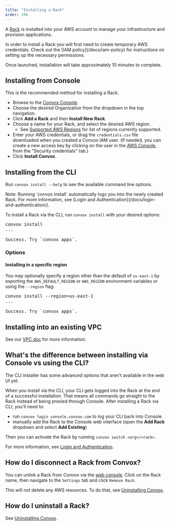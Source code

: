 ```yaml
---
title: "Installing a Rack"
order: 100
---
```


A [Rack](/docs/rack) is installed into your AWS account to manage your infrastructure and provision applications.

<div class="block-callout block-show-callout type-info" markdown="1">
In order to install a Rack you will first need to create temporary AWS credentials. Check out the [IAM policy](/docs/iam-policy) for instructions on setting up the necessary permissions.
</div>

Once launched, installation will take approximately 10 minutes to complete.

## Installing from Console

This is the recommended method for installing a Rack.

* Browse to the [Convox Console](https://console.convox.com/).
* Choose the desired Organization from the dropdown in the top navigation.
* Click **Add a Rack** and then **Install New Rack**.
* Choose a name for your Rack, and select the desired AWS region.
  - See [Supported AWS Regions](/docs/supported-aws-regions) for list of regions currently supported.
* Enter your AWS credentials, or drag the `credentials.csv` file downloaded when you created a Convox IAM user. (If needed, you can create a new access key by clicking on the user in the [AWS Console](https://console.aws.amazon.com/iam/home#/users), from the "Security credentials" tab.)
* Click **Install Convox**.

## Installing from the CLI

Run `convox install --help` to see the available command line options.

<div class="block-callout block-show-callout type-info" markdown="1">
Note: Running `convox install` automatically logs you into the newly created Rack. For more information, see [Login and Authentication](/docs/login-and-authentication/).

</div>

To install a Rack via the CLI, run `convox install` with your desired options:

<pre class="terminal">
<span class="command">convox install</span>
...

Success. Try `convox apps`.
</pre>

### Options

#### Installing in a specific region

You may optionally specify a region other than the default of `us-east-1` by exporting the `AWS_DEFAULT_REGION` or `AWS_REGION` environment variables or using the `--region` flag:

<pre class="terminal">
<span class="command">convox install --region=us-east-1</span>
...

Success. Try `convox apps`.
</pre>


## Installing into an existing VPC

See our [VPC doc](/docs/vpc-configurations#installing-into-an-existing-vpc) for more information.

## What's the difference between installing via Console vs using the CLI?

The CLI installer has some advanced options that aren't available in the web UI yet.

When you install via the CLI, your CLI gets logged into the Rack at the end of a successful installation. That means all commands go straight to the Rack instead of being proxied through Console. After installing a Rack via CLI, you'll need to:

- run `convox login console.convox.com` to log your CLI back into Console
- manually add the Rack to the Console web interface (open the **Add Rack** dropdown and select **Add Existing**)

Then you can activate the Rack by running `convox switch <org>/<rack>`.

For more information, see [Login and Authentication](/docs/login-and-authentication/).

## How do I disconnect a Rack from Convox?

You can unlink a Rack from Convox via the [web console](https://console.convox.com/). Click on the Rack name, then navigate to the `Settings` tab and click `Remove Rack`.

This will not delete any AWS resources. To do that, see [Uninstalling Convox](/docs/uninstalling-convox/).

## How do I uninstall a Rack?

See [Uninstalling Convox](/docs/uninstalling-convox/).
